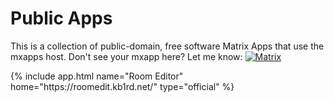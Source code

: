 # Public Apps

This is a collection of public-domain, free software Matrix Apps that use the
mxapps host. Don't see your mxapp here? Let me know:
[![Matrix](https://img.shields.io/matrix/matrix-collaboration:kb1rd.net?label=chat%20on%20%23matrix-collaboration%3Akb1rd.net&server_fqdn=matrix.org)](https://matrix.to/#/#matrix-collaboration:kb1rd.net?via=kb1rd.net&via=matrix.org&via=sumnerevans.com)


<div style="display: flex; flex-direction: row; flex-wrap: wrap;">
  {% include app.html
    name="Room Editor"
    home="https://roomedit.kb1rd.net/"
    type="official"
  %}
</div>
